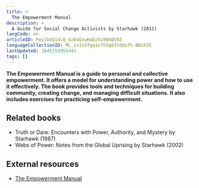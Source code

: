 ```yaml
---
title: >
  The Empowerment Manual
description: >
  A Guide for Social Change Activists by Starhawk (2011)
langCode: en
articleID: Fey1bUQi4cQ_Uz64QxwKwDz5z80hQV4Z
languageCollectionID: ML_sxIiVfgq1n7hSg03lQdxfh-BBcR2E
lastUpdated: 1645353955441
tags: []
---
```


**The Empowerment Manual is a guide to personal and collective empowerment. It offers a model for understanding power and how to use it effectively. The book provides tools and techniques for building community, creating change, and managing difficult situations. It also includes exercises for practicing self-empowerment.**

## Related books

-   Truth or Dare: Encounters with Power, Authority, and Mystery by Starhawk (1987)
-   Webs of Power: Notes from the Global Uprising by Starhawk (2002)

## External resources

-   [The Empowerment Manual](https://starhawk.org/writing/books/the-empowerment-manual/)